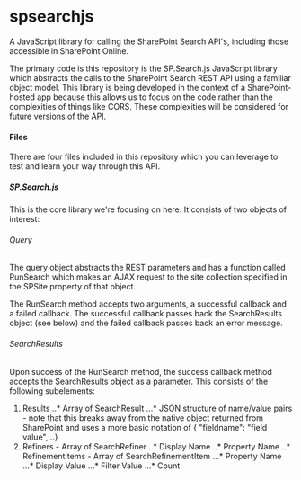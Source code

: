 # spsearchjs
A JavaScript library for calling the SharePoint Search API's, including those accessible in SharePoint Online.

The primary code is this repository is the SP.Search.js JavaScript library which abstracts the calls to the SharePoint Search REST API using a familiar object model. This library is being developed in the context of a SharePoint-hosted app because this allows us to focus on the code rather than the complexities of things like CORS. These complexities will be considered for future versions of the API.

#### Files
There are four files included in this repository which you can leverage to test and learn your way through this API.
##### SP.Search.js
This is the core library we're focusing on here. It consists of two objects of interest:
###### Query
The query object abstracts the REST parameters and has a function called RunSearch which makes an AJAX request to the site collection specified in the SPSite property of that object.

The RunSearch method accepts two arguments, a successful callback and a failed callback. The successful callback passes back the SearchResults object (see below) and the failed callback passes back an error message.
###### SearchResults
Upon success of the RunSearch method, the success callback method accepts the SearchResults object as a parameter. This consists of the following subelements:
1. Results
..* Array of SearchResult
...* JSON structure of name/value pairs - note that this breaks away from the native object returned from SharePoint and uses a more basic notation of { "fieldname": "field value",...}
2. Refiners - Array of SearchRefiner 
..* Display Name
..* Property Name
..* RefinementItems - Array of SearchRefinementItem
...* Property Name
...* Display Value
...* Filter Value
...* Count

